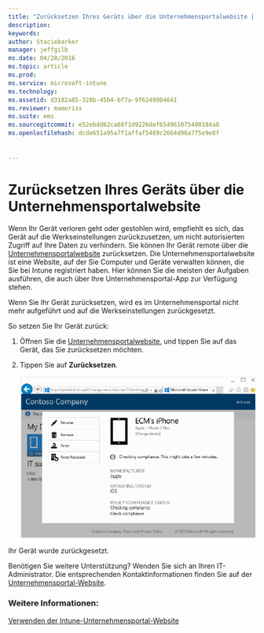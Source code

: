```yaml
---
title: "Zurücksetzen Ihres Geräts über die Unternehmensportalwebsite | Microsoft Intune"
description: 
keywords: 
author: Staciebarker
manager: jeffgilb
ms.date: 04/28/2016
ms.topic: article
ms.prod: 
ms.service: microsoft-intune
ms.technology: 
ms.assetid: d3182a85-328b-45b4-bf7a-9f6249984641
ms.reviewer: mamoriss
ms.suite: ems
ms.sourcegitcommit: e52ebdd62ca68f1d9226def654961075400184a8
ms.openlocfilehash: dcde651a95a7f1affaf5489c2664d96a7f5e9e8f


---
```



# Zurücksetzen Ihres Geräts über die Unternehmensportalwebsite

Wenn Ihr Gerät verloren geht oder gestohlen wird, empfiehlt es sich, das Gerät auf die Werkseinstellungen zurückzusetzen, um nicht autorisierten Zugriff auf Ihre Daten zu verhindern. Sie können Ihr Gerät remote über die [Unternehmensportalwebsite](http://portal.manage.microsoft.com) zurücksetzen. Die Unternehmensportalwebsite ist eine Website, auf der Sie Computer und Geräte verwalten können, die Sie bei Intune registriert haben. Hier können Sie die meisten der Aufgaben ausführen, die auch über Ihre Unternehmensportal-App zur Verfügung stehen.

Wenn Sie Ihr Gerät zurücksetzen, wird es im Unternehmensportal nicht mehr aufgeführt und auf die Werkseinstellungen zurückgesetzt. 

So setzen Sie Ihr Gerät zurück:

1.  Öffnen Sie die [Unternehmensportalwebsite](http://portal.manage.microsoft.com), und tippen Sie auf das Gerät, das Sie zurücksetzen möchten.

2.  Tippen Sie auf **Zurücksetzen**.

    ![reset-device](./media//iwp-1-tap-reset-passcode.png)

Ihr Gerät wurde zurückgesetzt.

Benötigen Sie weitere Unterstützung? Wenden Sie sich an Ihren IT-Administrator. Die entsprechenden Kontaktinformationen finden Sie auf der [Unternehmensportal-Website](http://portal.manage.microsoft.com).

### Weitere Informationen:
[Verwenden der Intune-Unternehmensportal-Website](using-the-intune-company-portal-website.md)



<!--HONumber=Jun16_HO4-->


